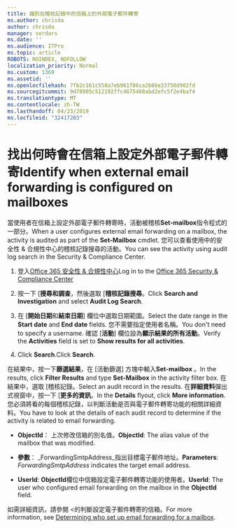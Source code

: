 ```yaml
---
title: 識別在稽核記錄中的信箱上的外部電子郵件轉寄
ms.author: chrisda
author: chrisda
manager: serdars
ms.date: ''
ms.audience: ITPro
ms.topic: article
ROBOTS: NOINDEX, NOFOLLOW
localization_priority: Normal
ms.custom: 1369
ms.assetid: ''
ms.openlocfilehash: 7fb2c161c558a7eb961f86ca2b86e33750d902fd
ms.sourcegitcommit: 9d78905c512192ffc4675468abd2efc5f2e4baf4
ms.translationtype: MT
ms.contentlocale: zh-TW
ms.lasthandoff: 04/23/2019
ms.locfileid: "32417203"
---
```

# <a name="identify-when-external-email-forwarding-is-configured-on-mailboxes"></a><span data-ttu-id="decfe-102">找出何時會在信箱上設定外部電子郵件轉寄</span><span class="sxs-lookup"><span data-stu-id="decfe-102">Identify when external email forwarding is configured on mailboxes</span></span>

<span data-ttu-id="decfe-103">當使用者在信箱上設定外部電子郵件轉寄時，活動被稽核**Set-mailbox**指令程式的一部分。</span><span class="sxs-lookup"><span data-stu-id="decfe-103">When a user configures external email forwarding on a mailbox, the activity is audited as part of the **Set-Mailbox** cmdlet.</span></span> <span data-ttu-id="decfe-104">您可以查看使用中的安全性 & 合規性中心的稽核記錄搜尋的活動。</span><span class="sxs-lookup"><span data-stu-id="decfe-104">You can see the activity using audit log search in the Security & Compliance Center.</span></span>

1. <span data-ttu-id="decfe-105">登入[Office 365 安全性 & 合規性中心](https://protection.office.com/)</span><span class="sxs-lookup"><span data-stu-id="decfe-105">Log in to the [Office 365 Security & Compliance Center](https://protection.office.com/)</span></span>

2. <span data-ttu-id="decfe-106">按一下 [**搜尋和調查**，然後選取 [**稽核記錄搜尋**。</span><span class="sxs-lookup"><span data-stu-id="decfe-106">Click **Search and Investigation** and select **Audit Log Search**.</span></span>

3. <span data-ttu-id="decfe-107">在 [**開始日期**和**結束日期**] 欄位中選取日期範圍。</span><span class="sxs-lookup"><span data-stu-id="decfe-107">Select the date range in the **Start date** and **End date** fields.</span></span> <span data-ttu-id="decfe-108">您不需要指定使用者名稱。</span><span class="sxs-lookup"><span data-stu-id="decfe-108">You don't need to specify a username.</span></span> <span data-ttu-id="decfe-109">確認 [**活動**] 欄位設為**顯示結果的所有活動**。</span><span class="sxs-lookup"><span data-stu-id="decfe-109">Verify the **Activities** field is set to **Show results for all activities**.</span></span>

4. <span data-ttu-id="decfe-110">Click **Search**.</span><span class="sxs-lookup"><span data-stu-id="decfe-110">Click **Search**.</span></span>

<span data-ttu-id="decfe-111">在結果中，按一下**篩選結果**，在 [活動篩選] 方塊中輸入**Set-mailbox** 。</span><span class="sxs-lookup"><span data-stu-id="decfe-111">In the results, click **Filter Results** and type **Set-Mailbox** in the activity filter box.</span></span> <span data-ttu-id="decfe-112">在結果中，選取 [稽核記錄。</span><span class="sxs-lookup"><span data-stu-id="decfe-112">Select an audit record in the results.</span></span> <span data-ttu-id="decfe-113">在**詳細資料**彈出式視窗中，按一下 [**更多的資訊**。</span><span class="sxs-lookup"><span data-stu-id="decfe-113">In the **Details** flyout, click **More information**.</span></span> <span data-ttu-id="decfe-114">您必須將看的每個稽核記錄，以判斷活動是否與電子郵件轉寄功能的相關詳細資料。</span><span class="sxs-lookup"><span data-stu-id="decfe-114">You have to look at the details of each audit record to determine if the activity is related to email forwarding.</span></span>

- <span data-ttu-id="decfe-115">**ObjectId**： 上次修改信箱的別名值。</span><span class="sxs-lookup"><span data-stu-id="decfe-115">**ObjectId**: The alias value of the mailbox that was modified.</span></span>

- <span data-ttu-id="decfe-116">**參數**： _ForwardingSmtpAddress_指出目標電子郵件地址。</span><span class="sxs-lookup"><span data-stu-id="decfe-116">**Parameters**: _ForwardingSmtpAddress_ indicates the target email address.</span></span>

- <span data-ttu-id="decfe-117">**UserId**: **ObjectId**欄位中信箱設定電子郵件轉寄功能的使用者。</span><span class="sxs-lookup"><span data-stu-id="decfe-117">**UserId**: The user who configured email forwarding on the mailbox in the **ObjectId** field.</span></span>

<span data-ttu-id="decfe-118">如需詳細資訊，請參閱 <<c0>的判斷設定電子郵件轉寄的信箱。</span><span class="sxs-lookup"><span data-stu-id="decfe-118">For more information, see [Determining who set up email forwarding for a mailbox](https://docs.microsoft.com/office365/securitycompliance/auditing-troubleshooting-scenarios#determining-who-set-up-email-forwarding-for-a-mailbox).</span></span>
